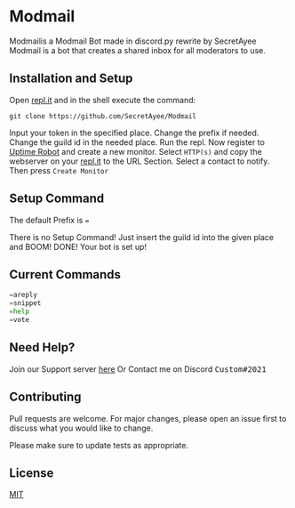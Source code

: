 # Modmail 
Modmailis a Modmail Bot made in discord.py rewrite by SecretAyee
Modmail is a bot that creates a shared inbox for all moderators to use.

## Installation and Setup

Open [repl.it](https://repl.it/) and in the shell execute the command:
```
git clone https://github.com/SecretAyee/Modmail
```
Input your token in the specified place.
Change the prefix if needed.
Change the guild id in the needed place.
Run the repl.
Now register to [Uptime Robot](https://uptimerobot.com/) and create a new monitor. Select `HTTP(s)` and copy the webserver on your [repl.it](https://repl.it/) to the URL Section. Select a contact to notify. Then press `Create Monitor`

## Setup Command

The default Prefix is `=`

There is no Setup Command! Just insert the guild id into the given place and BOOM! DONE! Your bot is set up!

## Current Commands

```python
=areply
=snippet
=help
=vote
```

## Need Help?
Join our Support server [here]( https://discord.gg/jcKUHR8pV8)
Or Contact me on Discord <kbd>Custom#2021</kbd>


## Contributing
Pull requests are welcome. For major changes, please open an issue first to discuss what you would like to change.

Please make sure to update tests as appropriate.

## License
[MIT](https://choosealicense.com/licenses/mit/)
